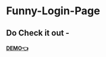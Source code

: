 # Funny-Login-Page

## Do Check it out -
#### <a href="https://mr-rajnix.github.io/Funny-Login-Page/">DEMO👈</a>

